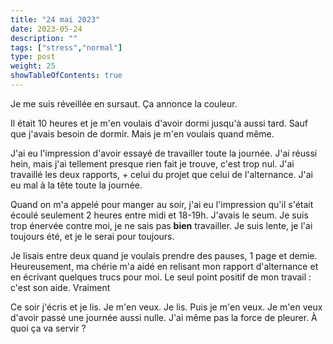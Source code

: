 ```yaml
---
title: "24 mai 2023"
date: 2023-05-24
description: ""
tags: ["stress","normal"]
type: post
weight: 25
showTableOfContents: true
---
```


Je me suis réveillée en sursaut. Ça annonce la couleur.

Il était 10 heures et je m'en voulais d'avoir dormi jusqu'à aussi tard. Sauf que j'avais besoin de dormir. Mais je m'en voulais quand même.

J'ai eu l'impression d'avoir essayé de travailler toute la journée. J'ai réussi hein, mais j'ai tellement presque rien fait je trouve, c'est trop nul. J'ai travaillé les deux rapports, + celui du projet que celui de l'alternance. J'ai eu mal à la tête toute la journée.

Quand on m'a appelé pour manger au soir, j'ai eu l'impression qu'il s'était écoulé seulement 2 heures entre midi et 18-19h. J'avais le seum. Je suis trop énervée contre moi, je ne sais pas **bien** travailler. Je suis lente, je l'ai toujours été, et je le serai pour toujours.

Je lisais entre deux quand je voulais prendre des pauses, 1 page et demie. Heureusement, ma chérie m'a aidé en relisant mon rapport d'alternance et en écrivant quelques trucs pour moi. Le seul point positif de mon travail : c'est son aide. Vraiment

Ce soir j'écris et je lis. Je m'en veux. Je lis. Puis je m'en veux. Je m'en veux d'avoir passé une journée aussi nulle. J'ai même pas la force de pleurer. À quoi ça va servir ?
